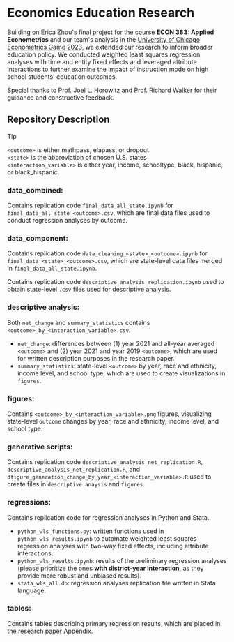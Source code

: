 # Economics Education Research
Building on Erica Zhou's final project for the course **ECON 383: Applied Econometrics** and our team's analysis in the [University of Chicago Econometrics Game 2023](https://economics.northwestern.edu/about/news/chicago-econometrics-game-winners.html), we extended our research to inform broader education policy. We conducted weighted least squares regression analyses with time and entity fixed effects and leveraged attribute interactions to further examine the impact of instruction mode on high school students' education outcomes.

Special thanks to Prof. Joel L. Horowitz and Prof. Richard Walker for their guidance and constructive feedback.

## Repository Description

>[!TIP]
>`<outcome>` is either mathpass, elapass, or dropout<br />
>`<state>` is the abbreviation of chosen U.S. states<br />
>`<interaction_variable>` is either year, income, schooltype, black, hispanic, or black_hispanic

### data_combined: 

Contains replication code `final_data_all_state.ipynb` for `final_data_all_state_<outcome>.csv`, which are final data files used to conduct regression analyses by outcome. 

### data_component: 

Contains replication code `data_cleaning_<state>_<outcome>.ipynb` for `final_data_<state>_<outcome>.csv`, which are state-level data files merged in `final_data_all_state.ipynb`.

Contains replication code `descriptive_analysis_replication.ipynb` used to obtain state-level `.csv` files used for descriptive analysis. 

### descriptive analysis: 

Both `net_change` and `summary_statistics` contains `<outcome>_by_<interaction_variable>.csv`.
- `net_change`: differences between (1) year 2021 and all-year averaged `<outcome>` and (2) year 2021 and year 2019 `<outcome>`, which are used for written description purposes in the research paper. 
- `summary_statistics`: state-level `<outcome>` by year, race and ethnicity, income level, and school type, which are used to create visualizations in `figures`. 

### figures: 

Contains `<outcome>_by_<interaction_variable>.png` figures, visualizing state-level `outcome` changes by year, race and ethnicity, income level, and school type. 

### generative scripts: 

Contains replication code `descriptive_analysis_net_replication.R`, `descriptive_analysis_net_replication.R`, and `dfigure_generation_change_by_year_<interaction_variable>.R` used to create files in `descriptive anaysis` and `figures`. 

### regressions: 

Contains replication code for regression analyses in Python and Stata. 

- `python_wls_functions.py`: written functions used in `python_wls_results.ipynb` to automate weighted least squares regression analyses with two-way fixed effects, including attribute interactions.
- `python_wls_results.ipynb`: results of the preliminary regression analyses (please prioritize the ones **with district-year interaction**, as they provide more robust and unbiased results). 
- `stata_wls_all.do`: regression analyses replication file written in Stata language. 

### tables: 

Contains tables describing primary regression results, which are placed in the research paper Appendix. 


